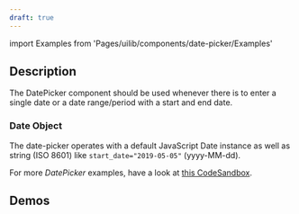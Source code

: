 ```yaml
---
draft: true
---
```


import Examples from 'Pages/uilib/components/date-picker/Examples'

## Description

The DatePicker component should be used whenever there is to enter a single date or a date range/period with a start and end date.

### Date Object

The date-picker operates with a default JavaScript Date instance as well as string (ISO 8601) like `start_date="2019-05-05"` (yyyy-MM-dd).

For more _DatePicker_ examples, have a look at [this CodeSandbox](https://codesandbox.io/embed/q88v3r8w6).

## Demos

<Examples />
